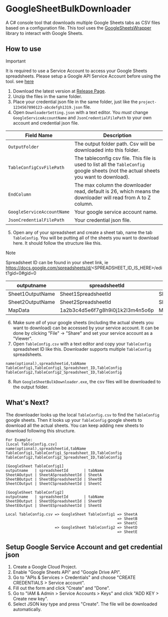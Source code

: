 # GoogleSheetBulkDownloader
A C# console tool that downloads multiple Google Sheets tabs as CSV files based on a configuration file. This tool uses the [GoogleSheetsWrapper](https://github.com/SteveWinward/GoogleSheetsWrapper/tree/main) library to interact with Google Sheets.

## How to use
> [!IMPORTANT]
> It is required to use a Service Account to access your Google Sheets spreadsheets. Please setup a Google API Service Account before using the tool. see [here](#Setup-Google-Service-Account-and-get-credential-json)
1. Download the latest version at [Release Page](https://github.com/koapower/GoogleSheetBulkDownloader/releases).
2. Unzip the files in the same folder.
3. Place your credential json file in the same folder, just like the ````project-1234567890123-abcdefgh1319.json```` file.
4. Open ````DownloaderSetting.json```` with a text editor. You *must* change ````GoogleServiceAccountName```` and ````JsonCredentialFilePath```` to your own account and credential json file.

| Field Name | Description |
| ---------------- | ------------------------------- |
| ````OutputFolder```` | The output folder path. Csv will be downloaded into this folder. |
| ````TableConfigCsvFilePath```` | The tableconfig csv file. This file is used to list all the ````TableConfig```` google sheets (not the actual sheets you want to download). |
| ````EndColumn```` | The max column the downloader read, default is 26, which means the downloader will read from A to Z column. |
| ````GoogleServiceAccountName```` | Your google service account name. |
| ````JsonCredentialFilePath```` | Your credential json file. |
5. Open any of your spreadsheet and create a sheet tab, name the tab ````TableConfig````. You will be putting all of the sheets you want to download here. It should follow the structure like this.
> [!NOTE]
> Spreadsheet ID can be found in your sheet link, ie https://docs.google.com/spreadsheets/d/<SPREADSHEET_ID_IS_HERE>/edit?gid=0#gid=0

| outputname | spreadsheetId | tabName |
| ---------------- | ------------------------------- | ---------------- |
| Sheet1OutputName | Sheet1SpreadsheetId | Sheet1TabName |
| Sheet2OutputName | Sheet2SpreadsheetId | Sheet2TabName |
| MapData | 1a2b3c4d5e6f7g8h9i0j1k2l3m4n5o6p | Map |
6. Make sure *all* of your google sheets (including the actual sheets you want to download) can be accessed by your service account. It can be done by clicking "File" -> "Share" and set your service account as a "Viewer".
7. Open ````TableConfig.csv```` with a text editor and copy your ````TableConfig```` spreadsheet ID like this. Downloader supports multiple ````TableConfig```` spreadsheets.
````csv
name(optional),spreadsheetid,tabName
TableConfig1,TableConfig1_Spreadsheet_ID,TableConfig
TableConfig2,TableConfig2_Spreadsheet_ID,TableConfig
````
8. Run ````GoogleSheetBulkDownloader.exe````, the csv files will be downloaded to the output folder.

## What's Next?
The downloader looks up the local ````TableConfig.csv```` to find the ````TableConfig```` google sheets. Then it looks up your ````TableConfig```` google sheets to download all the actual sheets. You can keep adding new sheets to download following this structure.
````
For Example:
[Local TableConfig.csv]
name(optional),spreadsheetid,tabName
TableConfig1,TableConfig1_Spreadsheet_ID,TableConfig
TableConfig2,TableConfig2_Spreadsheet_ID,TableConfig

[GoogleSheet TableConfig1]
outputname   | spreadsheetId       | tabName
SheetAOutput | SheetASpreadsheetId | SheetA
SheetBOutput | SheetBSpreadsheetId | SheetB
SheetCOutput | SheetCSpreadsheetId | SheetC

[GoogleSheet TableConfig2]
outputname   | spreadsheetId       | tabName
SheetDOutput | SheetDSpreadsheetId | SheetD
SheetEOutput | SheetESpreadsheetId | SheetE

Local TableConfig.csv => GoogleSheet TableConfig1 => SheetA
                                                  => SheetB
                                                  => SheetC
                      => GoogleSheet TableConfig2 => SheetD
                                                  => SheetE
````

## Setup Google Service Account and get credential json
1. Create a Google Cloud Project.
2. Enable "Google Sheets API" and "Google Drive API".
3. Go to "APIs & Services > Credentials" and choose "CREATE CREDENTIALS > Service account".
4. Fill out the form and click "Create" and "Done".
5. Go to "IAM & Admin > Service Accounts > Keys" and click "ADD KEY > Create new key".
6. Select JSON key type and press "Create". The file will be downloaded automatically.

